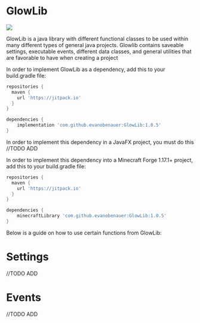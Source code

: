 # GlowLib
[![](https://jitpack.io/v/evanobenauer/GlowLib.svg)](https://jitpack.io/#evanobenauer/GlowLib)

GlowLib is a java library with different functional classes to be used within many different types of general java projects.
Glowlib contains saveable settings, executable events, different data classes, and general utilities that are favorable to have when creating a project

In order to implement GlowLib as a dependency, add this to your build.gradle file:

```groovy
repositories {
  maven {
    url 'https://jitpack.io'
  }
}

dependencies {
    implementation 'com.github.evanobenauer:GlowLib:1.0.5'
}
```

In order to implement this dependency in a JavaFX project, you must do this
//TODO ADD

In order to implement this dependency into a Minecraft Forge 1.17.1+ project, add this to your build.gradle file:
```groovy
repositories {
  maven {
    url 'https://jitpack.io'
  }
}

dependencies {
    minecraftLibrary 'com.github.evanobenauer:GlowLib:1.0.5'
}
```

Below is a guide on how to use certain functions from GlowLib:

# Settings
//TODO ADD
# Events
//TODO ADD

